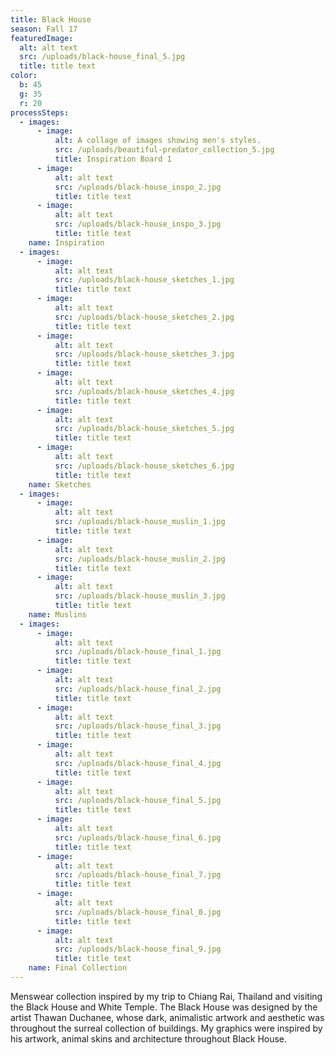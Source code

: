 ```yaml
---
title: Black House
season: Fall 17
featuredImage:
  alt: alt text
  src: /uploads/black-house_final_5.jpg
  title: title text
color:
  b: 45
  g: 35
  r: 20
processSteps:
  - images:
      - image:
          alt: A collage of images showing men's styles.
          src: /uploads/beautiful-predator_collection_5.jpg
          title: Inspiration Board 1
      - image:
          alt: alt text
          src: /uploads/black-house_inspo_2.jpg
          title: title text
      - image:
          alt: alt text
          src: /uploads/black-house_inspo_3.jpg
          title: title text
    name: Inspiration
  - images:
      - image:
          alt: alt text
          src: /uploads/black-house_sketches_1.jpg
          title: title text
      - image:
          alt: alt text
          src: /uploads/black-house_sketches_2.jpg
          title: title text
      - image:
          alt: alt text
          src: /uploads/black-house_sketches_3.jpg
          title: title text
      - image:
          alt: alt text
          src: /uploads/black-house_sketches_4.jpg
          title: title text
      - image:
          alt: alt text
          src: /uploads/black-house_sketches_5.jpg
          title: title text
      - image:
          alt: alt text
          src: /uploads/black-house_sketches_6.jpg
          title: title text
    name: Sketches
  - images:
      - image:
          alt: alt text
          src: /uploads/black-house_muslin_1.jpg
          title: title text
      - image:
          alt: alt text
          src: /uploads/black-house_muslin_2.jpg
          title: title text
      - image:
          alt: alt text
          src: /uploads/black-house_muslin_3.jpg
          title: title text
    name: Muslins
  - images:
      - image:
          alt: alt text
          src: /uploads/black-house_final_1.jpg
          title: title text
      - image:
          alt: alt text
          src: /uploads/black-house_final_2.jpg
          title: title text
      - image:
          alt: alt text
          src: /uploads/black-house_final_3.jpg
          title: title text
      - image:
          alt: alt text
          src: /uploads/black-house_final_4.jpg
          title: title text
      - image:
          alt: alt text
          src: /uploads/black-house_final_5.jpg
          title: title text
      - image:
          alt: alt text
          src: /uploads/black-house_final_6.jpg
          title: title text
      - image:
          alt: alt text
          src: /uploads/black-house_final_7.jpg
          title: title text
      - image:
          alt: alt text
          src: /uploads/black-house_final_8.jpg
          title: title text
      - image:
          alt: alt text
          src: /uploads/black-house_final_9.jpg
          title: title text
    name: Final Collection
---
```

Menswear collection inspired by my trip to Chiang Rai, Thailand and visiting the
 Black House and White Temple. The Black House was designed by the artist
 Thawan Duchanee, whose dark, animalistic artwork and aesthetic was throughout
 the surreal collection of buildings. My graphics were inspired by his artwork,
 animal skins and architecture throughout Black House.
